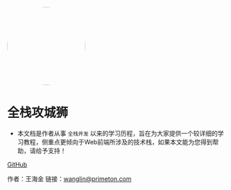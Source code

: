 ﻿﻿﻿﻿﻿﻿﻿﻿<img width="180px" style="border-radius: 50%" bor src="https://timgsa.baidu.com/timg?image&quality=80&size=b9999_10000&sec=1572418182972&di=a7670b3420c29db04e59211dcfdf4d12&imgtype=0&src=http%3A%2F%2Fpic2.zhimg.com%2Fv2-f290c11adf05f52263478c07edd4b375_1200x500.jpg">

# 全栈攻城狮
- 本文档是作者从事 ```全栈开发``` 以来的学习历程，旨在为大家提供一个较详细的学习教程，侧重点更倾向于Web前端所涉及的技术栈，如果本文能为您得到帮助，请给予支持！

[GitHub](<https://github.com/youimages/notes.git>)
<!-- [开始阅读](README.md) -->

作者：王海金
链接：wanglin@primeton.com
